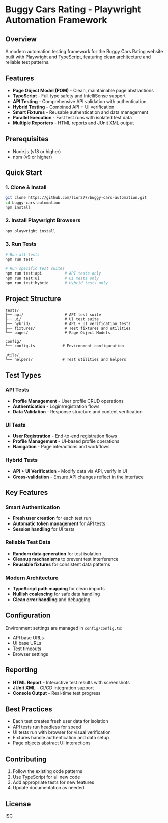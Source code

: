 # Buggy Cars Rating - Playwright Automation Framework

## Overview
A modern automation testing framework for the Buggy Cars Rating website built with Playwright and TypeScript, featuring clean architecture and reliable test patterns.

## Features
- **Page Object Model (POM)** - Clean, maintainable page abstractions
- **TypeScript** - Full type safety and IntelliSense support
- **API Testing** - Comprehensive API validation with authentication
- **Hybrid Testing** - Combined API + UI verification
- **Smart Fixtures** - Reusable authentication and data management
- **Parallel Execution** - Fast test runs with isolated test data
- **Multiple Reporters** - HTML reports and JUnit XML output

## Prerequisites
- Node.js (v18 or higher)
- npm (v9 or higher)

## Quick Start

### 1. Clone & Install
```bash
git clone https://github.com/lior277/buggy-cars-automation.git
cd buggy-cars-automation
npm install
```

### 2. Install Playwright Browsers
```bash
npx playwright install
```

### 3. Run Tests
```bash
# Run all tests
npm run test

# Run specific test suites
npm run test:api          # API tests only
npm run test:ui           # UI tests only
npm run test:hybrid       # Hybrid tests only
```

## Project Structure
```
tests/
├── api/                  # API test suite
├── ui/                   # UI test suite
├── hybrid/               # API + UI verification tests
├── fixtures/             # Test fixtures and utilities
└── pages/                # Page Object Models

config/
└── config.ts            # Environment configuration

utils/
└── helpers/             # Test utilities and helpers
```

## Test Types

### API Tests
- **Profile Management** - User profile CRUD operations
- **Authentication** - Login/registration flows
- **Data Validation** - Response structure and content verification

### UI Tests
- **User Registration** - End-to-end registration flows
- **Profile Management** - UI-based profile operations
- **Navigation** - Page interactions and workflows

### Hybrid Tests
- **API + UI Verification** - Modify data via API, verify in UI
- **Cross-validation** - Ensure API changes reflect in the interface

## Key Features

### Smart Authentication
- **Fresh user creation** for each test run
- **Automatic token management** for API tests
- **Session handling** for UI tests

### Reliable Test Data
- **Random data generation** for test isolation
- **Cleanup mechanisms** to prevent test interference
- **Reusable fixtures** for consistent data patterns

### Modern Architecture
- **TypeScript path mapping** for clean imports
- **Nullish coalescing** for safe data handling
- **Clean error handling** and debugging

## Configuration
Environment settings are managed in `config/config.ts`:
- API base URLs
- UI base URLs  
- Test timeouts
- Browser settings

## Reporting
- **HTML Report** - Interactive test results with screenshots
- **JUnit XML** - CI/CD integration support
- **Console Output** - Real-time test progress

## Best Practices
- Each test creates fresh user data for isolation
- API tests run headless for speed
- UI tests run with browser for visual verification
- Fixtures handle authentication and data setup
- Page objects abstract UI interactions

## Contributing
1. Follow the existing code patterns
2. Use TypeScript for all new code
3. Add appropriate tests for new features
4. Update documentation as needed

## License
ISC
